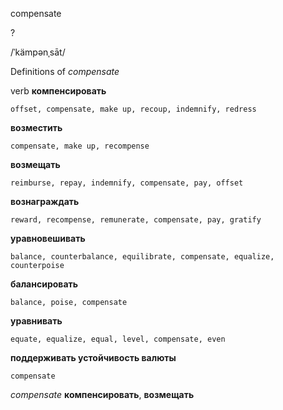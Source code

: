 compensate

?

/ˈkämpənˌsāt/

Definitions of _compensate_

verb
**компенсировать**

    offset, compensate, make up, recoup, indemnify, redress
**возместить**

    compensate, make up, recompense
**возмещать**

    reimburse, repay, indemnify, compensate, pay, offset
**вознаграждать**

    reward, recompense, remunerate, compensate, pay, gratify
**уравновешивать**

    balance, counterbalance, equilibrate, compensate, equalize, counterpoise
**балансировать**

    balance, poise, compensate
**уравнивать**

    equate, equalize, equal, level, compensate, even
**поддерживать устойчивость валюты**

    compensate

_compensate_
**компенсировать**, **возмещать**